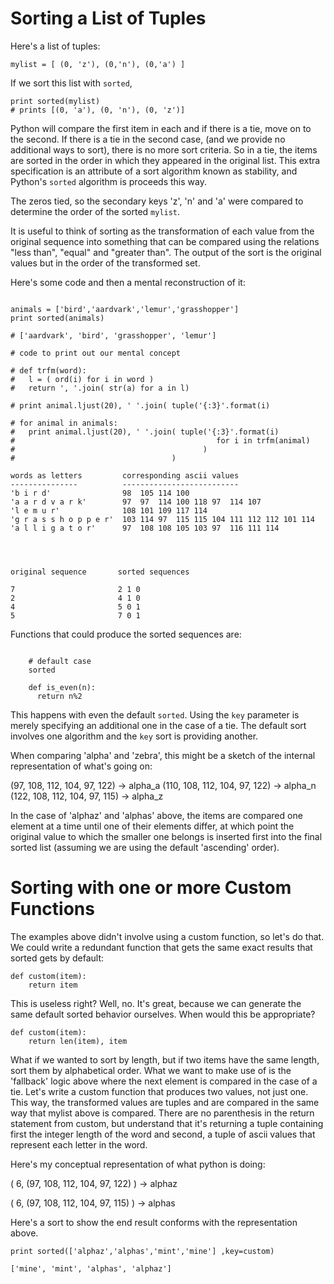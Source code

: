 # Sorting a List of Tuples


Here's a list of tuples:

<pre>
<code class="language-python">mylist = [ (0, 'z'), (0,'n'), (0,'a') ]
</code></pre>

If we sort this list with `sorted`, 

<pre>
<code class="language-python">print sorted(mylist)
# prints [(0, 'a'), (0, 'n'), (0, 'z')]
</code></pre>


Python will compare the first item in each and if there is a tie, move on to the second.  If there is a tie in the second case, (and we provide no additional ways to sort), there is no more sort criteria.  So in a tie, the items are sorted in the order in which they appeared in the original list. This extra specification is an attribute of a sort algorithm known as stability, and Python's `sorted` algorithm is proceeds this way.

The zeros tied, so the secondary keys 'z', 'n' and 'a' were compared to determine the order of the sorted `mylist`.


It is useful to think of sorting as the transformation of each value from the original sequence into something that can be compared using the relations "less than", "equal" and "greater than".  The output of the sort is the original values but in the order of the transformed set.
    
Here's some code and then a mental reconstruction of it:

<pre><code class="language-python">
animals = ['bird','aardvark','lemur','grasshopper']
print sorted(animals)

# ['aardvark', 'bird', 'grasshopper', 'lemur']

# code to print out our mental concept

# def trfm(word):
#   l = ( ord(i) for i in word )
#   return ', '.join( str(a) for a in l)

# print animal.ljust(20), ' '.join( tuple('{:3}'.format(i)

# for animal in animals:
#   print animal.ljust(20), ' '.join( tuple('{:3}'.format(i)
#                                             for i in trfm(animal)
#                                          )
#                                   ) 
 
words as letters         corresponding ascii values 
---------------          --------------------------
'b i r d'                98  105 114 100
'a a r d v a r k'        97  97  114 100 118 97  114 107
'l e m u r'              108 101 109 117 114
'g r a s s h o p p e r'  103 114 97  115 115 104 111 112 112 101 114
'a l l i g a t o r'      97  108 108 105 103 97  116 111 114




original sequence       sorted sequences 

7                       2 1 0
2                       4 1 0
4                       5 0 1
5                       7 0 1</code></pre>



Functions that could produce the sorted sequences are:
 
<pre><code class="language-python">
    # default case 
    sorted 

    def is_even(n):
      return n%2
</code></pre>

This happens with even the default `sorted`.  Using the `key` parameter is merely specifying an additional one in the case of a tie.  The default sort involves one algorithm and the `key` sort is providing another.  

When comparing 'alpha' and 'zebra', this might be a sketch of the internal representation of what's going on:

(97, 108, 112, 104, 97, 122) -> alpha_a
(110, 108, 112, 104, 97, 122) -> alpha_n
(122, 108, 112, 104, 97, 115) -> alpha_z 

In the case of 'alphaz' and 'alphas' above, the items are compared one element at a time until one of their elements differ, at which point the original value to which the smaller one belongs is inserted first into the final sorted list (assuming we are using the default 'ascending' order).



# Sorting with one or more Custom Functions 

The examples above didn't involve using a custom function, so let's do that.  We could write a redundant function that gets the same exact results that sorted gets by default:

<pre><code class="language-python">def custom(item):
    return item
</code></pre>

This is useless right? Well, no. It's great, because we can generate the same default sorted behavior ourselves.  When would this be appropriate? 

<pre><code class="language-python">def custom(item):
    return len(item), item
</code></pre>

What if we wanted to sort by length, but if two items have the same length, sort them by alphabetical order.  What we want to make use of is the 'fallback' logic above where the next element is compared in the case of a tie.  Let's write a custom function that produces two values, not just one.  This way, the transformed values are tuples and are compared in the same way that mylist above is compared. There are no parenthesis in the return statement from custom, but understand that it's returning a tuple containing first the integer length of the word and second, a tuple of ascii values that represent each letter in the word. 

Here's my conceptual representation of what python is doing:

( 6, (97, 108, 112, 104, 97, 122) ) -> alphaz

( 6, (97, 108, 112, 104, 97, 115) ) -> alphas



Here's a sort to show the end result conforms with the representation above.

<pre><code class="language-python">print sorted(['alphaz','alphas','mint','mine'] ,key=custom)

['mine', 'mint', 'alphas', 'alphaz']
</code></pre>

